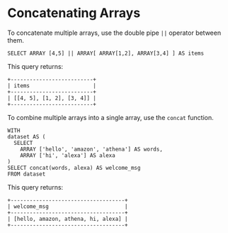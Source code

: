 # Concatenating Arrays<a name="concatenating-arrays"></a>

To concatenate multiple arrays, use the double pipe `||` operator between them\.

```
SELECT ARRAY [4,5] || ARRAY[ ARRAY[1,2], ARRAY[3,4] ] AS items
```

This query returns:

```
+--------------------------+
| items                    |
+--------------------------+
| [[4, 5], [1, 2], [3, 4]] |
+--------------------------+
```

To combine multiple arrays into a single array, use the `concat` function\.

```
WITH
dataset AS (
  SELECT
    ARRAY ['hello', 'amazon', 'athena'] AS words,
    ARRAY ['hi', 'alexa'] AS alexa
)
SELECT concat(words, alexa) AS welcome_msg
FROM dataset
```

This query returns:

```
+------------------------------------+
| welcome_msg                        |
+------------------------------------+
| [hello, amazon, athena, hi, alexa] |
+------------------------------------+
```